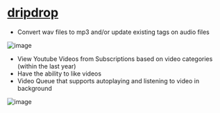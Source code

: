 # [dripdrop](https://www.dripdrop.icu)

- Convert wav files to mp3 and/or update existing tags on audio files

![image](https://user-images.githubusercontent.com/20981009/214395762-facbf966-d9f2-4f50-97fa-c52ad18b93fe.png)

- View Youtube Videos from Subscriptions based on video categories (within the last year)
- Have the ability to like videos
- Video Queue that supports autoplaying and listening to video in background

![image](https://user-images.githubusercontent.com/20981009/214395874-53e476cf-8fca-4798-ad13-56b1b6be6c08.png)

